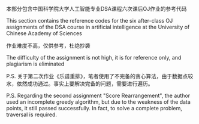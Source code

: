 本部分包含中国科学院大学人工智能专业DSA课程六次课后OJ作业的参考代码

This section contains the reference codes for the six after-class OJ assignments of the DSA course in artificial intelligence at the University of Chinese Academy of Sciences

作业难度不高，仅供参考，杜绝抄袭

The difficulty of the assignment is not high, it is for reference only, and plagiarism is eliminated

P.S. 关于第二次作业《乐谱重排》，笔者使用了不完备的贪心算法，由于数据点较水，依然成功通过。事实上要解决完备的问题，需要进行遍历。

P.S. Regarding the second assignment "Score Rearrangement", the author used an incomplete greedy algorithm, but due to the weakness of the data points, it still passed successfully. In fact, to solve a complete problem, traversal is required.
